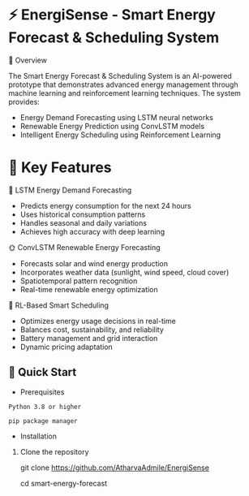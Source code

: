 # ⚡ EnergiSense - Smart Energy Forecast & Scheduling System
🌟 Overview

The Smart Energy Forecast & Scheduling System is an AI-powered prototype that demonstrates advanced energy management through machine learning and reinforcement learning techniques. The system provides:


- Energy Demand Forecasting using LSTM neural networks
- Renewable Energy Prediction using ConvLSTM models
- Intelligent Energy Scheduling using Reinforcement Learning

# 🎯 Key Features

🔋 LSTM Energy Demand Forecasting

- Predicts energy consumption for the next 24 hours
- Uses historical consumption patterns
- Handles seasonal and daily variations
- Achieves high accuracy with deep learning

🌞 ConvLSTM Renewable Energy Forecasting

- Forecasts solar and wind energy production
- Incorporates weather data (sunlight, wind speed, cloud cover)
- Spatiotemporal pattern recognition
- Real-time renewable energy optimization

🤖 RL-Based Smart Scheduling

- Optimizes energy usage decisions in real-time
- Balances cost, sustainability, and reliability
- Battery management and grid interaction
- Dynamic pricing adaptation

🚀 Quick Start
-
- Prerequisites

``` Python 3.8 or higher ```

``` pip package manager ```

- Installation

1. Clone the repository

    git clone https://github.com/AtharvaAdmile/EnergiSense
   

   cd smart-energy-forecast
   
